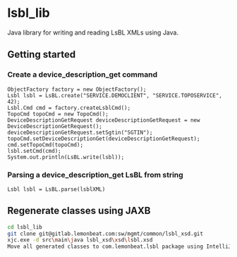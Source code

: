 # lsbl_lib

Java library for writing and reading LsBL XMLs using Java.

## Getting started

### Create a device_description_get command

```
ObjectFactory factory = new ObjectFactory();
Lsbl lsbl = LsBL.create("SERVICE.DEMOCLIENT", "SERVICE.TOPOSERVICE", 42);
Lsbl.Cmd cmd = factory.createLsblCmd();
TopoCmd topoCmd = new TopoCmd();
DeviceDescriptionGetRequest deviceDescriptionGetRequest = new DeviceDescriptionGetRequest();
deviceDescriptionGetRequest.setSgtin("SGTIN");
topoCmd.setDeviceDescriptionGet(deviceDescriptionGetRequest);
cmd.setTopoCmd(topoCmd);
lsbl.setCmd(cmd);
System.out.println(LsBL.write(lsbl));
```

### Parsing a device_description_get LsBL from string

```
Lsbl lsbl = LsBL.parse(lsblXML)
```

## Regenerate classes using JAXB

```bash
cd lsbl_lib
git clone git@gitlab.lemonbeat.com:sw/mgmt/common/lsbl_xsd.git
xjc.exe -d src\main\java lsbl_xsd\xsd\lsbl.xsd
Move all generated classes to com.lemonbeat.lsbl package using IntelliJ
```